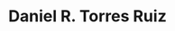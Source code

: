 ---
# Display name
title: Daniel R. Torres Ruiz

# Full name (for SEO)
first_name: Daniel R.
last_name: Torres Ruiz

# Username (this should match the folder name)
authors:
  - DRTR

user_groups:
  - Former Members
---